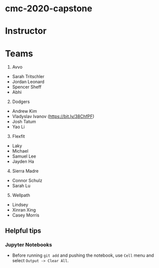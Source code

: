 # cmc-2020-capstone


# Instructor

# Teams
1. Avvo
* Sarah Tritschler
* Jordan Leonard
* Spencer Sheff
* Abhi

2. Dodgers
* Andrew Kim
* Vladyslav Ivanov (https://bit.ly/38ChfPF)
* Josh Tatum
* Yao Li

3. Flexfit
* Laky
* Michael
* Samuel Lee
* Jayden Ha

4. Sierra Madre
* Connor Schulz
* Sarah Lu

5. Wellpath
* Lindsey
* Xinran Xing
* Casey Morris

## Helpful tips

### Jupyter Notebooks

* Before running `git add` and pushing the notebook, use `Cell` menu and select `Output -> Clear All`.

